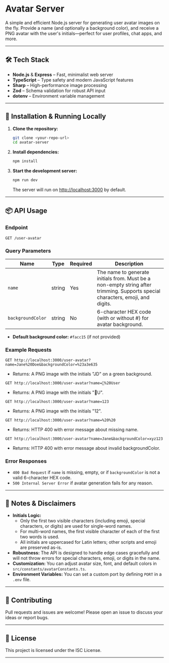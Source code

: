 # Avatar Server

A simple and efficient Node.js server for generating user avatar images on the fly. Provide a name (and optionally a background color), and receive a PNG avatar with the user's initials—perfect for user profiles, chat apps, and more.

---

## 🛠 Tech Stack

- **Node.js** & **Express** – Fast, minimalist web server
- **TypeScript** – Type safety and modern JavaScript features
- **Sharp** – High-performance image processing
- **Zod** – Schema validation for robust API input
- **dotenv** – Environment variable management

---

## 🚀 Installation & Running Locally

1. **Clone the repository:**

   ```bash
   git clone <your-repo-url>
   cd avatar-server
   ```

2. **Install dependencies:**

   ```bash
   npm install
   ```

3. **Start the development server:**
   ```bash
   npm run dev
   ```
   The server will run on [http://localhost:3000](http://localhost:3000) by default.

---

## 📦 API Usage

### **Endpoint**

```
GET /user-avatar
```

### **Query Parameters**

| Name              | Type   | Required | Description                                                                                                                    |
| ----------------- | ------ | -------- | ------------------------------------------------------------------------------------------------------------------------------ |
| `name`            | string | Yes      | The name to generate initials from. Must be a non-empty string after trimming. Supports special characters, emoji, and digits. |
| `backgroundColor` | string | No       | 6-character HEX code (with or without #) for avatar background.                                                                |

- **Default background color:** `#facc15` (if not provided)

### **Example Requests**

```http
GET http://localhost:3000/user-avatar?name=Jane%20Doe&backgroundColor=%23a3e635
```

- Returns: A PNG image with the initials "JD" on a green background.

```http
GET http://localhost:3000/user-avatar?name=🤖%20User
```

- Returns: A PNG image with the initials "🤖U".

```http
GET http://localhost:3000/user-avatar?name=123
```

- Returns: A PNG image with the initials "12".

```http
GET http://localhost:3000/user-avatar?name=%20%20
```

- Returns: HTTP 400 with error message about missing name.

```http
GET http://localhost:3000/user-avatar?name=Jane&backgroundColor=xyz123
```

- Returns: HTTP 400 with error message about invalid backgroundColor.

### **Error Responses**

- `400 Bad Request` if `name` is missing, empty, or if `backgroundColor` is not a valid 6-character HEX code.
- `500 Internal Server Error` if avatar generation fails for any reason.

---

## 📝 Notes & Disclaimers

- **Initials Logic:**
  - Only the first two visible characters (including emoji, special characters, or digits) are used for single-word names.
  - For multi-word names, the first visible character of each of the first two words is used.
  - All initials are uppercased for Latin letters; other scripts and emoji are preserved as-is.
- **Robustness:** The API is designed to handle edge cases gracefully and will not throw errors for special characters, emoji, or digits in the name.
- **Customization:** You can adjust avatar size, font, and default colors in `src/constants/avatarConstants.ts`.
- **Environment Variables:** You can set a custom port by defining `PORT` in a `.env` file.

---

## 🤝 Contributing

Pull requests and issues are welcome! Please open an issue to discuss your ideas or report bugs.

---

## 📄 License

This project is licensed under the ISC License.

---
